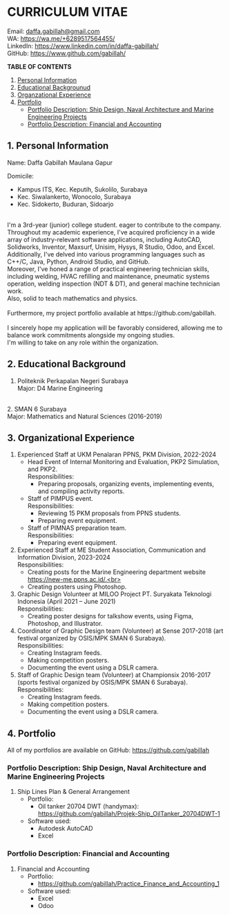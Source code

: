 # CURRICULUM VITAE
Email: daffa.gabillah@gmail.com<br>
WA: https://wa.me/+6289517564455/<br>
LinkedIn: https://www.linkedin.com/in/daffa-gabillah/<br>
GitHub: https://www.github.com/gabillah/<br>

**TABLE OF CONTENTS**<br>
1. [Personal Information](#1-personal-information)<br>
1. [Educational Backgrounud](#2-educational-background)
1. [Organzational Experience](#3-organizational-experience)<br>
1. [Portfolio](#4-portfolio)<br>
    * [Portfolio Description: Ship Design, Naval Architecture and Marine Engineering Projects](#portfolio-description-ship-design-naval-architecture-and-marine-engineering-projects)<br>
    * [Portfolio Description: Financial and Accounting](#portfolio-description-financial-and-accounting)<br>

## 1. Personal Information
Name: Daffa Gabillah Maulana Gapur

Domicile:
- Kampus ITS, Kec. Keputih, Sukolilo, Surabaya
- Kec. Siwalankerto, Wonocolo, Surabaya
- Kec. Sidokerto, Buduran, Sidoarjo

<br>
I'm a 3rd-year (junior) college student. eager to contribute to the company.<br>
Throughout my academic experience, I've acquired proficiency in a wide array of industry-relevant software applications, including AutoCAD, Solidworks, Inventor, Maxsurf, Unisim, Hysys, R Studio, Odoo, and Excel.<br>
Additionally, I've delved into various programming languages such as C++/C, Java, Python, Android Studio, and GitHub.<br>
Moreover, I've honed a range of practical engineering technician skills, including welding, HVAC refilling and maintenance, pneumatic systems operation, welding inspection (NDT & DT), and general machine technician work.<br>
Also, solid to teach mathematics and physics.<br>
<br>
Furthermore, my project portfolio available at https://github.com/gabillah.<br>
<br>
I sincerely hope my application will be favorably considered, allowing me to balance work commitments alongside my ongoing studies.<br>
I'm willing to take on any role within the organization.<br>

## 2. Educational Background
1. Politeknik Perkapalan Negeri Surabaya<br>
Major: D4 Marine Engineering<br>
<br>
2. SMAN 6 Surabaya<br>
Major: Mathematics and Natural Sciences (2016-2019)

## 3. Organizational Experience
1. Experienced Staff at UKM Penalaran PPNS, PKM Division, 2022-2024<br>
    * Head Event of Internal Monitoring and Evaluation, PKP2 Simulation, and PKP2.<br>
    Responsibilities:<br>
        * Preparing proposals, organizing events, implementing events, and compiling activity reports.<br>
    * Staff of PIMPUS event.<br>
    Responsibilities:<br>
        * Reviewing 15 PKM proposals from PPNS students.<br>
        * Preparing event equipment.
    * Staff of PIMNAS preparation team.<br>
    Responsibilities:<br>
        * Preparing event equipment.
1. Experienced Staff at ME Student Association, Communication and Information Division, 2023-2024<br>
Responsibilities:<br>
    * Creating posts for the Marine Engineering department website https://new-me.ppns.ac.id/.<br>
    * Creating posters using Photoshop.
1. Graphic Design Volunteer at MILOO Project PT. Suryakata Teknologi Indonesia (April 2021 – June 2021)<br>
Responsibilities:<br>
    * Creating poster designs for talkshow events, using Figma, Photoshop, and Illustrator.
1. Coordinator of Graphic Design team (Volunteer) at Sense 2017-2018 (art festival organized by OSIS/MPK SMAN 6 Surabaya).<br>
Responsibilities:<br>
    * Creating Instagram feeds.
    * Making competition posters.
    * Documenting the event using a DSLR camera.
1. Staff of Graphic Design team (Volunteer) at Championsix 2016-2017 (sports festival organized by OSIS/MPK SMAN 6 Surabaya).<br>
Responsibilities:<br>
    * Creating Instagram feeds.
    * Making competition posters.
    * Documenting the event using a DSLR camera.

## 4. Portfolio
All of my portfolios are available on GitHub: https://github.com/gabillah<br>

### Portfolio Description: Ship Design, Naval Architecture and Marine Engineering Projects
1. Ship Lines Plan & General Arrangement
    * Portfolio:
        * Oil tanker 20704 DWT (handymax): https://github.com/gabillah/Projek-Ship_OilTanker_20704DWT-1
    * Software used:<br>
        * Autodesk AutoCAD
        * Excel

### Portfolio Description: Financial and Accounting
1. Financial and Accounting
    * Portfolio:
        * https://github.com/gabillah/Practice_Finance_and_Accounting_1
    * Software used:
        * Excel
        * Odoo

